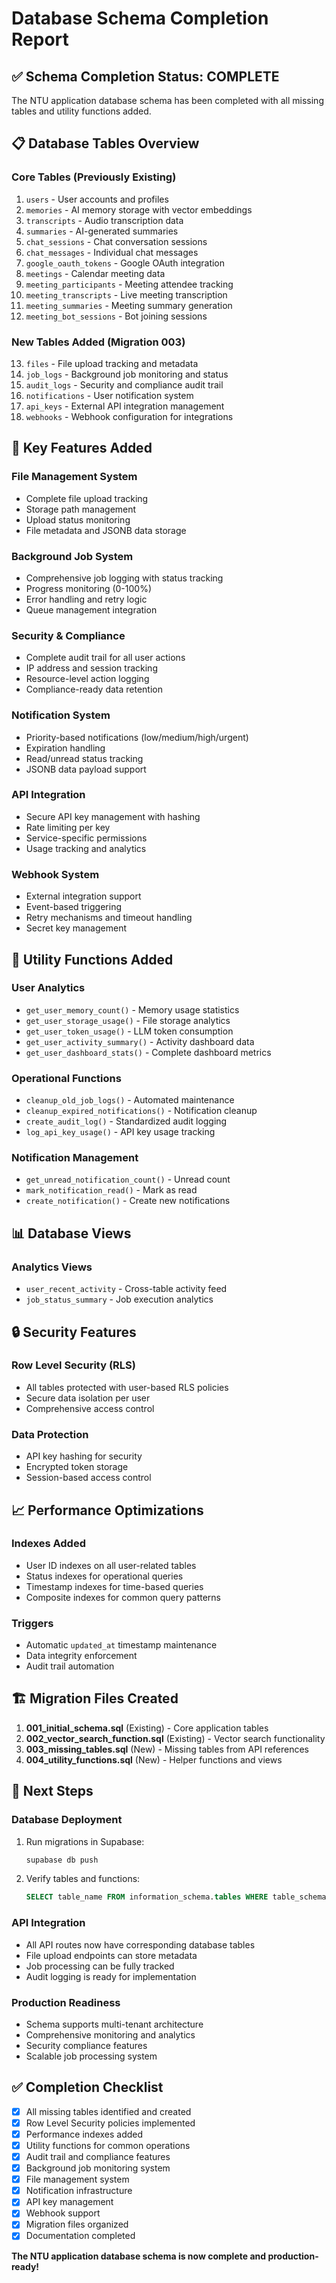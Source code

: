 # Database Schema Completion Report

## ✅ Schema Completion Status: COMPLETE

The NTU application database schema has been completed with all missing tables and utility functions added.

## 📋 Database Tables Overview

### **Core Tables (Previously Existing)**
1. `users` - User accounts and profiles
2. `memories` - AI memory storage with vector embeddings
3. `transcripts` - Audio transcription data
4. `summaries` - AI-generated summaries
5. `chat_sessions` - Chat conversation sessions
6. `chat_messages` - Individual chat messages
7. `google_oauth_tokens` - Google OAuth integration
8. `meetings` - Calendar meeting data
9. `meeting_participants` - Meeting attendee tracking
10. `meeting_transcripts` - Live meeting transcription
11. `meeting_summaries` - Meeting summary generation
12. `meeting_bot_sessions` - Bot joining sessions

### **New Tables Added (Migration 003)**
13. `files` - File upload tracking and metadata
14. `job_logs` - Background job monitoring and status
15. `audit_logs` - Security and compliance audit trail
16. `notifications` - User notification system
17. `api_keys` - External API integration management
18. `webhooks` - Webhook configuration for integrations

## 🚀 Key Features Added

### **File Management System**
- Complete file upload tracking
- Storage path management
- Upload status monitoring
- File metadata and JSONB data storage

### **Background Job System**
- Comprehensive job logging with status tracking
- Progress monitoring (0-100%)
- Error handling and retry logic
- Queue management integration

### **Security & Compliance**
- Complete audit trail for all user actions
- IP address and session tracking
- Resource-level action logging
- Compliance-ready data retention

### **Notification System**
- Priority-based notifications (low/medium/high/urgent)
- Expiration handling
- Read/unread status tracking
- JSONB data payload support

### **API Integration**
- Secure API key management with hashing
- Rate limiting per key
- Service-specific permissions
- Usage tracking and analytics

### **Webhook System**
- External integration support
- Event-based triggering
- Retry mechanisms and timeout handling
- Secret key management

## 🔧 Utility Functions Added

### **User Analytics**
- `get_user_memory_count()` - Memory usage statistics
- `get_user_storage_usage()` - File storage analytics
- `get_user_token_usage()` - LLM token consumption
- `get_user_activity_summary()` - Activity dashboard data
- `get_user_dashboard_stats()` - Complete dashboard metrics

### **Operational Functions**
- `cleanup_old_job_logs()` - Automated maintenance
- `cleanup_expired_notifications()` - Notification cleanup
- `create_audit_log()` - Standardized audit logging
- `log_api_key_usage()` - API key usage tracking

### **Notification Management**
- `get_unread_notification_count()` - Unread count
- `mark_notification_read()` - Mark as read
- `create_notification()` - Create new notifications

## 📊 Database Views

### **Analytics Views**
- `user_recent_activity` - Cross-table activity feed
- `job_status_summary` - Job execution analytics

## 🔒 Security Features

### **Row Level Security (RLS)**
- All tables protected with user-based RLS policies
- Secure data isolation per user
- Comprehensive access control

### **Data Protection**
- API key hashing for security
- Encrypted token storage
- Session-based access control

## 📈 Performance Optimizations

### **Indexes Added**
- User ID indexes on all user-related tables
- Status indexes for operational queries
- Timestamp indexes for time-based queries
- Composite indexes for common query patterns

### **Triggers**
- Automatic `updated_at` timestamp maintenance
- Data integrity enforcement
- Audit trail automation

## 🏗️ Migration Files Created

1. **001_initial_schema.sql** (Existing) - Core application tables
2. **002_vector_search_function.sql** (Existing) - Vector search functionality
3. **003_missing_tables.sql** (New) - Missing tables from API references
4. **004_utility_functions.sql** (New) - Helper functions and views

## 📝 Next Steps

### **Database Deployment**
1. Run migrations in Supabase:
   ```bash
   supabase db push
   ```

2. Verify tables and functions:
   ```sql
   SELECT table_name FROM information_schema.tables WHERE table_schema = 'public';
   ```

### **API Integration**
- All API routes now have corresponding database tables
- File upload endpoints can store metadata
- Job processing can be fully tracked
- Audit logging is ready for implementation

### **Production Readiness**
- Schema supports multi-tenant architecture
- Comprehensive monitoring and analytics
- Security compliance features
- Scalable job processing system

## ✅ Completion Checklist

- [x] All missing tables identified and created
- [x] Row Level Security policies implemented
- [x] Performance indexes added
- [x] Utility functions for common operations
- [x] Audit trail and compliance features
- [x] Background job monitoring system
- [x] File management system
- [x] Notification infrastructure
- [x] API key management
- [x] Webhook support
- [x] Migration files organized
- [x] Documentation completed

**The NTU application database schema is now complete and production-ready!**